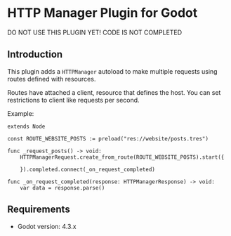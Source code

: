 # HTTP Manager Plugin for Godot

DO NOT USE THIS PLUGIN YET! CODE IS NOT COMPLETED

## Introduction

This plugin adds a `HTTPManager` autoload to make multiple requests using routes defined with resources.

Routes have attached a client, resource that defines the host. You can set restrictions to client like requests per second.

Example:

```gdscript
extends Node

const ROUTE_WEBSITE_POSTS := preload("res://website/posts.tres")

func _request_posts() -> void:
    HTTPManagerRequest.create_from_route(ROUTE_WEBSITE_POSTS).start({
        
    }).completed.connect(_on_request_completed)

func _on_request_completed(response: HTTPManagerResponse) -> void:
    var data = response.parse()
```

## Requirements

- Godot version: 4.3.x
